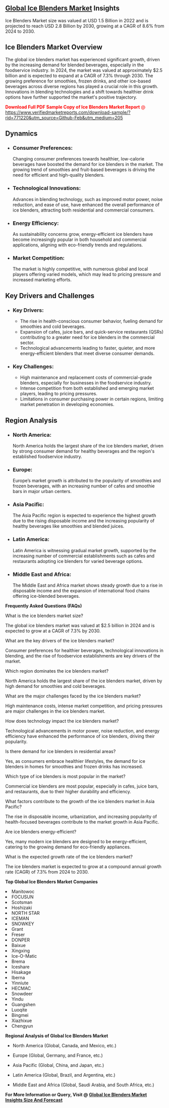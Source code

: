 <h2><a href="https://www.verifiedmarketreports.com/download-sample/?rid=771220&amp;utm_source=Github&amp;utm_medium=205" target="_blank">Global Ice Blenders Market</a> Insights</h2><p>Ice Blenders Market size was valued at USD 1.5 Billion in 2022 and is projected to reach USD 2.8 Billion by 2030, growing at a CAGR of 8.6% from 2024 to 2030.</p><p> <h2>Ice Blenders Market Overview</h2> <p>The global ice blenders market has experienced significant growth, driven by the increasing demand for blended beverages, especially in the foodservice industry. In 2024, the market was valued at approximately $2.5 billion and is expected to expand at a CAGR of 7.3% through 2030. The growing preference for smoothies, frozen drinks, and other ice-based beverages across diverse regions has played a crucial role in this growth. Innovations in blending technologies and a shift towards healthier drink options have further supported the market's positive trajectory.</p> <p><p><span class=""><span style="color: #ff0000;"><strong>Download Full PDF Sample Copy of Ice Blenders Market Report</strong> @ </span><a href="https://www.verifiedmarketreports.com/download-sample/?rid=771220&amp;utm_source=Github-Feb&amp;utm_medium=205" target="_blank">https://www.verifiedmarketreports.com/download-sample/?rid=771220&amp;utm_source=Github-Feb&amp;utm_medium=205</a></span></p></p> <h2>Dynamics</h2> <ul> <li><h3>Consumer Preferences:</h3> Changing consumer preferences towards healthier, low-calorie beverages have boosted the demand for ice blenders in the market. The growing trend of smoothies and fruit-based beverages is driving the need for efficient and high-quality blenders.</li> <li><h3>Technological Innovations:</h3> Advances in blending technology, such as improved motor power, noise reduction, and ease of use, have enhanced the overall performance of ice blenders, attracting both residential and commercial consumers.</li> <li><h3>Energy Efficiency:</h3> As sustainability concerns grow, energy-efficient ice blenders have become increasingly popular in both household and commercial applications, aligning with eco-friendly trends and regulations.</li> <li><h3>Market Competition:</h3> The market is highly competitive, with numerous global and local players offering varied models, which may lead to pricing pressure and increased marketing efforts.</li> </ul> <h2>Key Drivers and Challenges</h2> <ul> <li><h3>Key Drivers:</h3> <ul> <li>The rise in health-conscious consumer behavior, fueling demand for smoothies and cold beverages.</li> <li>Expansion of cafes, juice bars, and quick-service restaurants (QSRs) contributing to a greater need for ice blenders in the commercial sector.</li> <li>Technological advancements leading to faster, quieter, and more energy-efficient blenders that meet diverse consumer demands.</li> </ul> </li> <li><h3>Key Challenges:</h3> <ul> <li>High maintenance and replacement costs of commercial-grade blenders, especially for businesses in the foodservice industry.</li> <li>Intense competition from both established and emerging market players, leading to pricing pressures.</li> <li>Limitations in consumer purchasing power in certain regions, limiting market penetration in developing economies.</li> </ul> </li> </ul> <h2>Region Analysis</h2> <ul> <li><h3>North America:</h3> North America holds the largest share of the ice blenders market, driven by strong consumer demand for healthy beverages and the region's established foodservice industry.</li> <li><h3>Europe:</h3> Europe’s market growth is attributed to the popularity of smoothies and frozen beverages, with an increasing number of cafes and smoothie bars in major urban centers.</li> <li><h3>Asia Pacific:</h3> The Asia Pacific region is expected to experience the highest growth due to the rising disposable income and the increasing popularity of healthy beverages like smoothies and blended juices.</li> <li><h3>Latin America:</h3> Latin America is witnessing gradual market growth, supported by the increasing number of commercial establishments such as cafes and restaurants adopting ice blenders for varied beverage options.</li> <li><h3>Middle East and Africa:</h3> The Middle East and Africa market shows steady growth due to a rise in disposable income and the expansion of international food chains offering ice-blended beverages.</li> </ul> <p><strong>Frequently Asked Questions (FAQs)</strong></p> <p>What is the ice blenders market size?</p> <p>The global ice blenders market was valued at $2.5 billion in 2024 and is expected to grow at a CAGR of 7.3% by 2030.</p> <p>What are the key drivers of the ice blenders market?</p> <p>Consumer preferences for healthier beverages, technological innovations in blending, and the rise of foodservice establishments are key drivers of the market.</p> <p>Which region dominates the ice blenders market?</p> <p>North America holds the largest share of the ice blenders market, driven by high demand for smoothies and cold beverages.</p> <p>What are the major challenges faced by the ice blenders market?</p> <p>High maintenance costs, intense market competition, and pricing pressures are major challenges in the ice blenders market.</p> <p>How does technology impact the ice blenders market?</p> <p>Technological advancements in motor power, noise reduction, and energy efficiency have enhanced the performance of ice blenders, driving their popularity.</p> <p>Is there demand for ice blenders in residential areas?</p> <p>Yes, as consumers embrace healthier lifestyles, the demand for ice blenders in homes for smoothies and frozen drinks has increased.</p> <p>Which type of ice blenders is most popular in the market?</p> <p>Commercial ice blenders are most popular, especially in cafes, juice bars, and restaurants, due to their higher durability and efficiency.</p> <p>What factors contribute to the growth of the ice blenders market in Asia Pacific?</p> <p>The rise in disposable income, urbanization, and increasing popularity of health-focused beverages contribute to the market growth in Asia Pacific.</p> <p>Are ice blenders energy-efficient?</p> <p>Yes, many modern ice blenders are designed to be energy-efficient, catering to the growing demand for eco-friendly appliances.</p> <p>What is the expected growth rate of the ice blenders market?</p> <p>The ice blenders market is expected to grow at a compound annual growth rate (CAGR) of 7.3% from 2024 to 2030.</p> </p><p><strong>Top Global Ice Blenders Market Companies</strong></p><div data-test-id=""><p><li>Manitowoc</li><li> FOCUSUN</li><li> Scotsman</li><li> Hoshizaki</li><li> NORTH STAR</li><li> ICEMAN</li><li> SNOWKEY</li><li> Grant</li><li> Freser</li><li> DONPER</li><li> Baixue</li><li> Xingxing</li><li> Ice-O-Matic</li><li> Brema</li><li> Iceshare</li><li> Hisakage</li><li> Iberna</li><li> Yinniute</li><li> HECMAC</li><li> Snowdeer</li><li> Yindu</li><li> Guangshen</li><li> Luoqite</li><li> Bingmei</li><li> Xiazhixue</li><li> Chengyun</li></p><div><strong>Regional Analysis of&nbsp;Global Ice Blenders Market</strong></div><ul><li dir="ltr"><p dir="ltr">North America&nbsp;(Global, Canada, and Mexico, etc.)</p></li><li dir="ltr"><p dir="ltr">Europe (Global, Germany, and France, etc.)</p></li><li dir="ltr"><p dir="ltr">Asia Pacific&nbsp;(Global, China, and Japan, etc.)</p></li><li dir="ltr"><p dir="ltr">Latin America&nbsp;(Global, Brazil, and Argentina, etc.)</p></li><li dir="ltr">Middle East and Africa&nbsp;(Global, Saudi Arabia, and South Africa, etc.)</li></ul><p><strong>For More Information or Query, Visit @&nbsp;</strong><strong><a href="https://www.verifiedmarketreports.com/product/ice-blenders-market/?utm_source=Github&amp;utm_medium=205" target="_blank">Global Ice Blenders Market Insights Size And Forecast</a></strong></p></div>

